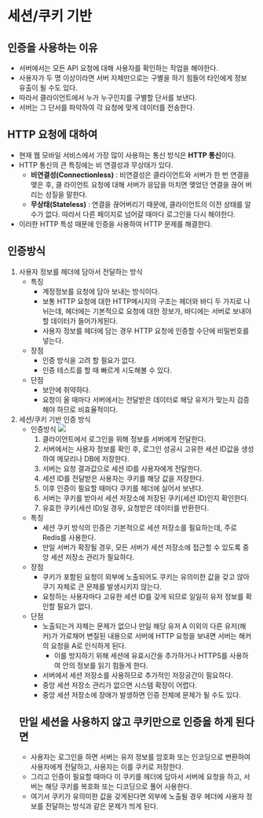 # 세션/쿠키 기반
## 인증을 사용하는 이유
- 서버에서는 모든 API 요청에 대해 사용자를 확인하는 작업을 해야한다.
- 사용자가 두 명 이상이라면 서버 자체만으로는 구별을 하기 힘들어 타인에게 정보 유출이 될 수도 있다.
- 따라서 클라이언트에서 누가 누구인지를 구별할 단서를 보낸다.
- 서버는 그 단서를 파악하여 각 요청에 맞게 데이터를 전송한다.
## HTTP 요청에 대하여
- 현재 웹 모바일 서비스에서 가장 많이 사용하는 통신 방식은 **HTTP 통신**이다.
- HTTP 통신의 큰 특징에는 비 연결성과 무상태가 있다.
    -  **비연결성(Connectionless)** : 비연결성은 클라이언트와 서버가 한 번 연결을 맺은 후, 클 라이언트 요청에 대해 서버가 응답을 마치면 맺었던 연결을 끊어 버리는 성질을 말한다.
    - **무상태(Stateless)** : 연결을 끊어버리기 때문에, 클라이언트의 이전 상태를 알 수가 없다. 따라서 다른 페이지로 넘어갈 때마다 로그인을 다시 해야한다.
- 이러한 HTTP 특성 때문에 인증을 사용하여 HTTP 문제를 해결한다.
## 인증방식
1. 사용자 정보를 헤더에 담아서 전달하는 방식
    - 특징
        - 계정정보를 요청에 담아 보내는 방식이다.
        - 보통 HTTP 요청에 대한 HTTP메시지의 구조는 헤더와 바디 두 가지로 나뉘는데, 헤더에는 기본적으로 요청에 대한 정보가, 바디에는 서버로 보내야할 데이터가 들어가게된다.
        - 사용자 정보를 헤더에 담는 경우 HTTP 요청에 인증할 수단에 비밀번호를 넣는다.
    - 장점
        - 인증 방식을 고려 할 필요가 없다.
        - 인증 테스트를 할 때 빠르게 시도해볼 수 있다.
    - 단점
        - 보안에 취약하다.
        - 요청이 올 때마다 서버에서는 전달받은 데이터로 해당 유저가 맞는지 검증해야 하므로 비효율적이다.
2. 세션/쿠키 기반 인증 방식
    - 인증방식
    ![](https://img1.daumcdn.net/thumb/R800x0/?scode=mtistory2&fname=https%3A%2F%2Ft1.daumcdn.net%2Fcfile%2Ftistory%2F994BEA345B53368401)
        1. 클라이언트에서 로그인을 위해 정보를 서버에게 전달한다.
        2. 서버에서는 사용자 정보를 확인 후, 로그인 성공시 고유한 세션 ID값을 생성하여 메모리나 DB에 저장한다.
        3. 서버는 요청 결과값으로 세션 ID를 사용자에게 전달한다.
        4. 세션 ID를 전달받은 사용자는 쿠키를 해당 값을 저장한다.
        5. 이후 인증이 필요할 때마다 쿠키를 헤더에 실어서 보낸다.
        6. 서버는 쿠키를 받아서 세션 저장소에 저장된 쿠키(세션 ID)인지 확인한다.
        7. 유효한 쿠키(세션 ID)일 경우, 요청받은 데이터를 반환한다.
    - 특징
        - 세션 쿠키 방식의 인증은 기본적으로 세션 저장소를 필요하는데, 주로 Redis를 사용한다.
        - 만일 서버가 확장될 경우, 모든 서버가 세션 저장소에 접근할 수 있도록 중앙 세션 저장소 관리가 필요하다.
    - 장점
        - 쿠키가 포함된 요청이 외부에 노출되어도 쿠키는 유의미한 값을 갖고 않아 쿠기 자체로 큰 문제를 발생시키지 않는다.
        - 요청하는 사용자마다 고유한 세션 ID를 갖게 되므로 일일히 유저 정보를 확인할 필요가 없다.
    - 단점
        - 노출되는거 자체는 문제가 없으나 만일 해당 유저 A 이외의 다른 유저(해커)가 가로채어 변질된 내용으로 서버에 HTTP 요청을 보내면 서버는 해커의 요청을 A로 인식하게 된다.
            - 이를 방지하기 위해 세션에 유효시간을 추가하거나 HTTPS를 사용하여 안의 정보를 읽기 힘들게 한다.
        - 서버에서 세션 저장소를 사용하므로 추가적인 저장공간이 필요하다.
        - 중앙 세션 저장소 관리가 없으면 시스템 확장이 어렵다.
        - 중앙 세션 저장소에 장애가 발생하면 인증 전체에 문제가 될 수도 있다.
    ## 만일 세션을 사용하지 않고 쿠키만으로 인증을 하게 된다면
    - 사용자는 로그인을 하면 서버는 유저 정보를 암호화 또는 인코딩으로 변환하여 사용자에게 전달하고, 사용자는 이를 쿠키로 저장한다.
    - 그리고 인증이 필요할 때마다 이 쿠키를 헤더에 담아서 서버에 요청을 하고, 서버는 해당 쿠키를 복호화 또는 디코딩으로 풀어 사용한다.
    - 여기서 쿠키가 유의미한 값을 갖게된다면 외부에 노출될 경우 헤더에 사용자 정보를 전달하는 방식과 같은 문제가 띄게 된다.